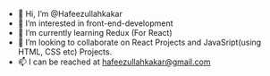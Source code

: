 - 👋 Hi, I’m @Hafeezullahkakar
- 👀 I’m interested in front-end-development
- 🌱 I’m currently learning Redux (For React)
- 💞️ I’m looking to collaborate on React Projects and JavaSript(using HTML, CSS etc) Projects.
- 📫 I can be reached at hafeezullahkakar@gmail.com

<!---
Hafeezullahkakar/Hafeezullahkakar is a ✨ special ✨ repository because its `README.md` (this file) appears on your GitHub profile.
You can click the Preview link to take a look at your changes.
--->
